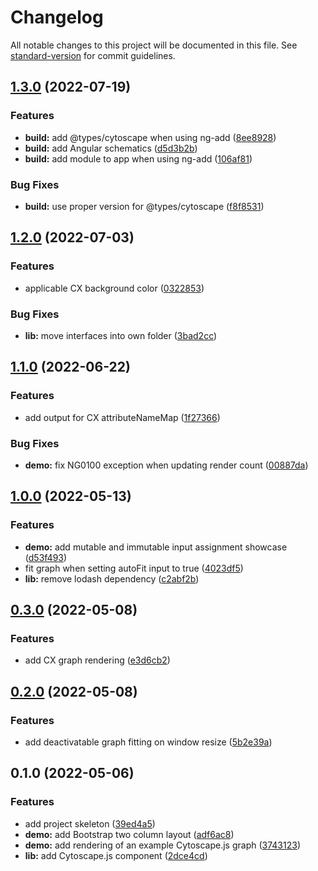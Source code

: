 # Changelog

All notable changes to this project will be documented in this file. See [standard-version](https://github.com/conventional-changelog/standard-version) for commit guidelines.

## [1.3.0](https://github.com/9von10/ngx-cytoscapejs/compare/v1.2.0...v1.3.0) (2022-07-19)


### Features

* **build:** add @types/cytoscape when using ng-add ([8ee8928](https://github.com/9von10/ngx-cytoscapejs/commit/8ee89286e7ef09c1afe7072562ca3b358cf266f7))
* **build:** add Angular schematics ([d5d3b2b](https://github.com/9von10/ngx-cytoscapejs/commit/d5d3b2b747d2092e0407c73a94c9f28972ada652))
* **build:** add module to app when using ng-add ([106af81](https://github.com/9von10/ngx-cytoscapejs/commit/106af81c2e86b5992b7d7d3cdfcc35a8511641d2))


### Bug Fixes

* **build:** use proper version for @types/cytoscape ([f8f8531](https://github.com/9von10/ngx-cytoscapejs/commit/f8f8531b87d5614252097240c5b690e67ed8dd2a))

## [1.2.0](https://github.com/9von10/ngx-cytoscapejs/compare/v1.1.0...v1.2.0) (2022-07-03)


### Features

* applicable CX background color ([0322853](https://github.com/9von10/ngx-cytoscapejs/commit/0322853bdb4b1ee58c2ee57903ac98227d00fd21))


### Bug Fixes

* **lib:** move interfaces into own folder ([3bad2cc](https://github.com/9von10/ngx-cytoscapejs/commit/3bad2cced032fd80eb194034bb35202f59fbdfb6))

## [1.1.0](https://github.com/9von10/ngx-cytoscapejs/compare/v1.0.0...v1.1.0) (2022-06-22)


### Features

* add output for CX attributeNameMap ([1f27366](https://github.com/9von10/ngx-cytoscapejs/commit/1f27366aa5d22bac992769b9e500b489c5f34c8b))


### Bug Fixes

* **demo:** fix NG0100 exception when updating render count ([00887da](https://github.com/9von10/ngx-cytoscapejs/commit/00887da7edd2d2e97e359d6fb5dcabc00ca67209))

## [1.0.0](https://github.com/9von10/ngx-cytoscapejs/compare/v0.3.0...v1.0.0) (2022-05-13)


### Features

* **demo:** add mutable and immutable input assignment showcase ([d53f493](https://github.com/9von10/ngx-cytoscapejs/commit/d53f4932ddd3a43a9324bba9c781b6449d12f487))
* fit graph when setting autoFit input to true ([4023df5](https://github.com/9von10/ngx-cytoscapejs/commit/4023df55c3e31f9549e2cf8743bf02758f406ae1))
* **lib:** remove lodash dependency ([c2abf2b](https://github.com/9von10/ngx-cytoscapejs/commit/c2abf2b9f7e708c30c77d5f815d6f07075dce16f))

## [0.3.0](https://github.com/9von10/ngx-cytoscapejs/compare/v0.2.0...v0.3.0) (2022-05-08)


### Features

* add CX graph rendering ([e3d6cb2](https://github.com/9von10/ngx-cytoscapejs/commit/e3d6cb2274c3cc6973793215165ffbce114e60aa))

## [0.2.0](https://github.com/9von10/ngx-cytoscapejs/compare/v0.1.0...v0.2.0) (2022-05-08)


### Features

* add deactivatable graph fitting on window resize ([5b2e39a](https://github.com/9von10/ngx-cytoscapejs/commit/5b2e39afaa7515000438693fdc0a997572f52c89))

## 0.1.0 (2022-05-06)


### Features

* add project skeleton ([39ed4a5](https://github.com/9von10/ngx-cytoscapejs/commit/39ed4a563610ca1220b3a40527f6079e5784c6db))
* **demo:** add Bootstrap two column layout ([adf6ac8](https://github.com/9von10/ngx-cytoscapejs/commit/adf6ac8428bd2befb6a4f9b3b3ec9d9655db2177))
* **demo:** add rendering of an example Cytoscape.js graph ([3743123](https://github.com/9von10/ngx-cytoscapejs/commit/3743123d3f4351e301d5b5d019c49325e38250cb))
* **lib:** add Cytoscape.js component ([2dce4cd](https://github.com/9von10/ngx-cytoscapejs/commit/2dce4cd3feee157201e7ae09f9925b726627eaab))
